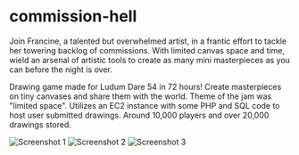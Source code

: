 # commission-hell
Join Francine, a talented but overwhelmed artist, in a frantic effort to tackle her towering backlog of commissions. With limited canvas space and time, wield an arsenal of artistic tools to create as many mini masterpieces as you can before the night is over.

Drawing game made for Ludum Dare 54 in 72 hours! Create masterpieces on tiny canvases and share them with the world.  Theme of the jam was "limited space". Utilizes an EC2 instance with some PHP and SQL code to host user submitted drawings. Around 10,000 players and over 20,000 drawings stored.

![Screenshot 1](https://static.jam.host/raw/e8f/b3/z/6054f.png)
![Screenshot 2](https://static.jam.host/raw/e8f/b3/z/60550.png)
![Screenshot 3](https://static.jam.host/raw/e8f/b3/z/60551.png)





